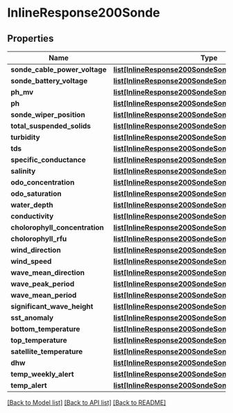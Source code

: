# InlineResponse200Sonde

## Properties
Name | Type | Description | Notes
------------ | ------------- | ------------- | -------------
**sonde_cable_power_voltage** | [**list[InlineResponse200SondeSondeCablePowerVoltage]**](InlineResponse200SondeSondeCablePowerVoltage.md) |  | [optional] 
**sonde_battery_voltage** | [**list[InlineResponse200SondeSondeCablePowerVoltage]**](InlineResponse200SondeSondeCablePowerVoltage.md) |  | [optional] 
**ph_mv** | [**list[InlineResponse200SondeSondeCablePowerVoltage]**](InlineResponse200SondeSondeCablePowerVoltage.md) |  | [optional] 
**ph** | [**list[InlineResponse200SondeSondeCablePowerVoltage]**](InlineResponse200SondeSondeCablePowerVoltage.md) |  | [optional] 
**sonde_wiper_position** | [**list[InlineResponse200SondeSondeCablePowerVoltage]**](InlineResponse200SondeSondeCablePowerVoltage.md) |  | [optional] 
**total_suspended_solids** | [**list[InlineResponse200SondeSondeCablePowerVoltage]**](InlineResponse200SondeSondeCablePowerVoltage.md) |  | [optional] 
**turbidity** | [**list[InlineResponse200SondeSondeCablePowerVoltage]**](InlineResponse200SondeSondeCablePowerVoltage.md) |  | [optional] 
**tds** | [**list[InlineResponse200SondeSondeCablePowerVoltage]**](InlineResponse200SondeSondeCablePowerVoltage.md) |  | [optional] 
**specific_conductance** | [**list[InlineResponse200SondeSondeCablePowerVoltage]**](InlineResponse200SondeSondeCablePowerVoltage.md) |  | [optional] 
**salinity** | [**list[InlineResponse200SondeSondeCablePowerVoltage]**](InlineResponse200SondeSondeCablePowerVoltage.md) |  | [optional] 
**odo_concentration** | [**list[InlineResponse200SondeSondeCablePowerVoltage]**](InlineResponse200SondeSondeCablePowerVoltage.md) |  | [optional] 
**odo_saturation** | [**list[InlineResponse200SondeSondeCablePowerVoltage]**](InlineResponse200SondeSondeCablePowerVoltage.md) |  | [optional] 
**water_depth** | [**list[InlineResponse200SondeSondeCablePowerVoltage]**](InlineResponse200SondeSondeCablePowerVoltage.md) |  | [optional] 
**conductivity** | [**list[InlineResponse200SondeSondeCablePowerVoltage]**](InlineResponse200SondeSondeCablePowerVoltage.md) |  | [optional] 
**cholorophyll_concentration** | [**list[InlineResponse200SondeSondeCablePowerVoltage]**](InlineResponse200SondeSondeCablePowerVoltage.md) |  | [optional] 
**cholorophyll_rfu** | [**list[InlineResponse200SondeSondeCablePowerVoltage]**](InlineResponse200SondeSondeCablePowerVoltage.md) |  | [optional] 
**wind_direction** | [**list[InlineResponse200SondeSondeCablePowerVoltage]**](InlineResponse200SondeSondeCablePowerVoltage.md) |  | [optional] 
**wind_speed** | [**list[InlineResponse200SondeSondeCablePowerVoltage]**](InlineResponse200SondeSondeCablePowerVoltage.md) |  | [optional] 
**wave_mean_direction** | [**list[InlineResponse200SondeSondeCablePowerVoltage]**](InlineResponse200SondeSondeCablePowerVoltage.md) |  | [optional] 
**wave_peak_period** | [**list[InlineResponse200SondeSondeCablePowerVoltage]**](InlineResponse200SondeSondeCablePowerVoltage.md) |  | [optional] 
**wave_mean_period** | [**list[InlineResponse200SondeSondeCablePowerVoltage]**](InlineResponse200SondeSondeCablePowerVoltage.md) |  | [optional] 
**significant_wave_height** | [**list[InlineResponse200SondeSondeCablePowerVoltage]**](InlineResponse200SondeSondeCablePowerVoltage.md) |  | [optional] 
**sst_anomaly** | [**list[InlineResponse200SondeSondeCablePowerVoltage]**](InlineResponse200SondeSondeCablePowerVoltage.md) |  | [optional] 
**bottom_temperature** | [**list[InlineResponse200SondeSondeCablePowerVoltage]**](InlineResponse200SondeSondeCablePowerVoltage.md) |  | [optional] 
**top_temperature** | [**list[InlineResponse200SondeSondeCablePowerVoltage]**](InlineResponse200SondeSondeCablePowerVoltage.md) |  | [optional] 
**satellite_temperature** | [**list[InlineResponse200SondeSondeCablePowerVoltage]**](InlineResponse200SondeSondeCablePowerVoltage.md) |  | [optional] 
**dhw** | [**list[InlineResponse200SondeSondeCablePowerVoltage]**](InlineResponse200SondeSondeCablePowerVoltage.md) |  | [optional] 
**temp_weekly_alert** | [**list[InlineResponse200SondeSondeCablePowerVoltage]**](InlineResponse200SondeSondeCablePowerVoltage.md) |  | [optional] 
**temp_alert** | [**list[InlineResponse200SondeSondeCablePowerVoltage]**](InlineResponse200SondeSondeCablePowerVoltage.md) |  | [optional] 

[[Back to Model list]](../README.md#documentation-for-models) [[Back to API list]](../README.md#documentation-for-api-endpoints) [[Back to README]](../README.md)

